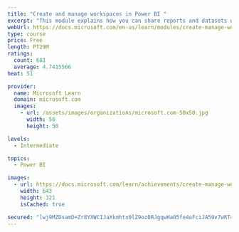 ```yaml
---
title: "Create and manage workspaces in Power BI "
excerpt: "This module explains how you can share reports and datasets with your users and how to create a deployment strategy that makes sense for you and your organization. Furthermore, you will learn about data lineage in Microsoft Power BI."
webUrl: https://docs.microsoft.com/en-us/learn/modules/create-manage-workspaces-power-bi/
type: course
price: Free
length: PT29M
ratings:
  count: 681
  average: 4.7415566
heat: 51

provider:
  name: Microsoft Learn
  domain: microsoft.com
  images:
    - url: /assets/images/organizations/microsoft.com-50x50.jpg
      width: 50
      height: 50

levels:
  - Intermediate

topics:
  - Power BI

images:
  - url: https://docs.microsoft.com/learn/achievements/create-manage-workspaces-power-bi-social.png
    width: 643
    height: 321
    isCached: true

secured: "lwj9MZDsamD+Zr8YXWCIJaXkmhtx0lZ9ozDRJgqwHa05fe4aFciJA59v7wRT4NTCUaej7NZqJ3PIvDljgAdsV3Qc7SweGIkc78oeKWi42uL5v4yMBbp5PvVmWYm/wNOSOWS+oy+J3XFMU3mMqedh2nDuyUuJY4SWEAE7gJDW0Oe71waQ6dINtTvA9wnejLj5xQTorE55em3LkTpWRCkApNrVW1sYslhwqXjm/POB5ujtzYpUfMn4sQUH4suGd3pBxengKfX/yUCu5ZsLe/QUIwFs3wz5am8hJWjOZpoiR+DeqajDBbZh+Jz2yRwhDhom+AgKLjUXC4iWu0us93k/eLRrdIQ6kyGXJcWLs95e9FqSLAC0jQVJDLUSg9s+aCVxyziPC0X16xh0T3BPXngv/u0UUucfSgrtimRvm/ft2cI=;aY6wnnNujnXoqfXFO4CzqA=="
---
```


